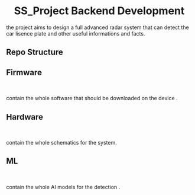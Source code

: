 <H1 align="center">SS_Project Backend Development </H1>
<p>
the project aims to design a full advanced radar system that can detect the car
lisence plate and other useful informations and facts.
</p>

## Repo Structure

  <H2> Firmware</H2><br>
  <p>contain the whole software that should be downloaded on the device .</p>

  <H2> Hardware</H2><br>
  <p>contain the whole schematics for the system.</p>


  <H2> ML</H2><br>
  <p>contain the whole AI models for the detection .</p>

